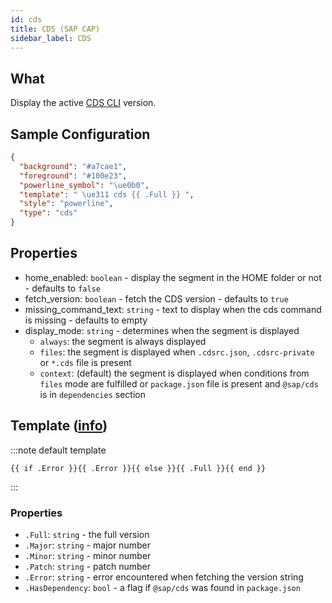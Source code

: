 ```yaml
---
id: cds
title: CDS (SAP CAP)
sidebar_label: CDS
---
```


## What

Display the active [CDS CLI][sap-cap-cds] version.

## Sample Configuration

```json
{
  "background": "#a7cae1",
  "foreground": "#100e23",
  "powerline_symbol": "\ue0b0",
  "template": " \ue311 cds {{ .Full }} ",
  "style": "powerline",
  "type": "cds"
}
```

## Properties

- home_enabled: `boolean` - display the segment in the HOME folder or not - defaults to `false`
- fetch_version: `boolean` - fetch the CDS version - defaults to `true`
- missing_command_text: `string` - text to display when the cds command is missing - defaults to empty
- display_mode: `string` - determines when the segment is displayed
  - `always`: the segment is always displayed
  - `files`: the segment is displayed when `.cdsrc.json`, `.cdsrc-private` or `*.cds` file is present
  - `context`: (default) the segment is displayed when conditions from `files` mode are fulfilled or
    `package.json` file is present and `@sap/cds` is in `dependencies` section

## Template ([info][templates])

:::note default template

```template
{{ if .Error }}{{ .Error }}{{ else }}{{ .Full }}{{ end }}
```

:::

### Properties

- `.Full`: `string` - the full version
- `.Major`: `string` - major number
- `.Minor`: `string` - minor number
- `.Patch`: `string` - patch number
- `.Error`: `string` - error encountered when fetching the version string
- `.HasDependency`: `bool` - a flag if `@sap/cds` was found in `package.json`

[templates]: /docs/configuration/templates
[sap-cap-cds]: https://cap.cloud.sap/docs/tools/#command-line-interface-cli
